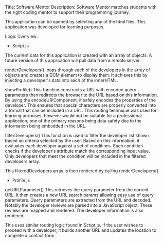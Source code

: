 Title: Software Mentor
Description: Software Mentor matches students with the right coding mentor to support their programming journey.

This application can be opened by selecting any of the html files. This application was developed for learning purposes.

Logic Overview:

- Script.js

The current data for this application is created with an array of objects.
A future version of this application will pull data from a remote server.

renderDevelopers()
loops through each of the developers in the array of objects and creates a DOM element to  display them.
It  achieves this by injecting a developer's data into each of the innerHTML.

showProfile()
This function constructs a URL with encoded query parameters then redirects the browser to the URL based on this information.
By using the encodeURIComponent, it safely encodes the properties of the developer. 
This ensures that special characters are properly converted into a format that can be included in a URL.
This routing technique was used for learning purposes, however would not be suitable for a professional application, one of the primary reasons being data safety due to the information being embedded in the URL.

filterDevelopers()
This function is used to filter the developer list shown based on criteria selected by the user.
Based on this information, it evaluates each developer against a set of conditions.
Each condition checks if the developer's attribute match the corresponding input value.
Only developers that meet the condition will be included in the filtered developers array.

This filteredDevelopers array is then rendered by calling renderDevelopers()


- Profile.js

getURLParameter()
This retrieves the query parameter from the current URL.
It then creates a new URL search params allowing easy use of query parameters.
Query parameters are extracted from the URL and decoded.
Notably the developer reviews are parsed into a JavaScript object. These reviews are mapped and rendered.
The developer information is also rendered.

This uses similar routing logic found in Script.js. 
If the user wishes to proceed with a developer, it builds another URL and updates the location to complete a contact form.

